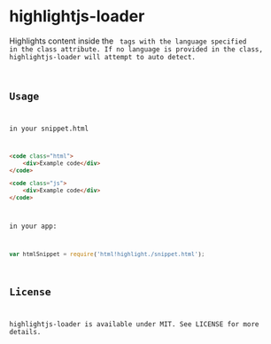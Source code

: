 # highlightjs-loader 
Highlights content inside the <code> tags with the language specified in the class attribute. If no language is provided in the class, highlightjs-loader will attempt to auto detect.


## Usage

in your snippet.html
```html
<code class="html">
	<div>Example code</div>
</code>

<code class="js">
	<div>Example code</div>
</code>
```

in your app:
```javascript
var htmlSnippet = require('html!highlight./snippet.html');
```

## License

highlightjs-loader is available under MIT. See LICENSE for more details.
